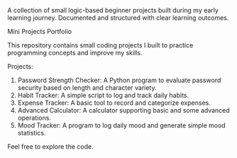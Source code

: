 A collection of small logic-based beginner projects built during my early learning journey. Documented and structured with clear learning outcomes.

Mini Projects Portfolio

This repository contains small coding projects I built to practice programming concepts and improve my skills.

Projects:
1. Password Strength Checker: A Python program to evaluate password security based on length and character variety.
2. Habit Tracker: A simple script to log and track daily habits.
3. Expense Tracker: A basic tool to record and categorize expenses.
4. Advanced Calculator: A calculator supporting basic and some advanced operations.
5. Mood Tracker: A program to log daily mood and generate simple mood statistics.
   
Feel free to explore the code. 
